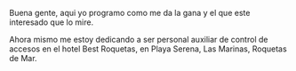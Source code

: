 Buena gente, aqui yo programo como me da la gana y el que este interesado que lo mire. 

Ahora mismo me estoy dedicando a ser personal auxiliar de control de accesos en el hotel Best Roquetas, en Playa Serena, Las Marinas, Roquetas de Mar. 
